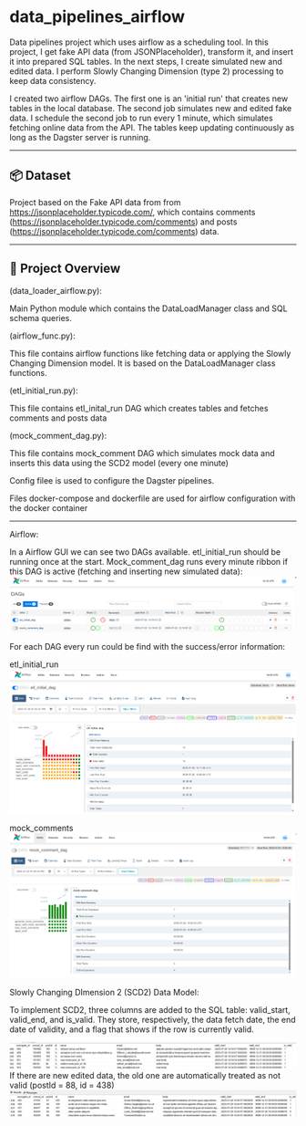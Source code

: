 # data_pipelines_airflow
Data pipelines project which uses airflow as a scheduling tool. In this project, I get fake API data (from JSONPlaceholder), transform it, and insert it into prepared SQL tables. In the next steps, I create simulated new and edited data. I perform Slowly Changing Dimension (type 2) processing to keep data consistency.

I created two airflow DAGs. The first one is an 'initial run' that creates new tables in the local database. The second job simulates new and edited fake data. I schedule the second job to run every 1 minute, which simulates fetching online data from the API. The tables keep updating continuously as long as the Dagster server is running. 

---

## 📦 Dataset

Project based on the Fake API data from from https://jsonplaceholder.typicode.com/, which contains comments (https://jsonplaceholder.typicode.com/comments) and posts (https://jsonplaceholder.typicode.com/comments) data.

---

## 🔧 Project Overview

(data_loader_airflow.py):

Main Python module which contains the DataLoadManager class and SQL schema queries.

(airflow_func.py):

This file contains airflow functions like fetching data or applying the Slowly Changing Dimension model. It is based on the DataLoadManager class functions.

(etl_initial_run.py):

This file contains etl_inital_run DAG which creates tables and fetches comments and posts data

(mock_comment_dag.py):

This file contains mock_comment DAG which simulates mock data and inserts this data using the SCD2 model (every one minute)


Config filee is used to configure the Dagster pipelines.

Files docker-compose and dockerfile are used for airflow configuration with the docker container

---

Airflow:

In a Airflow GUI we can see two DAGs available. etl_initial_run should be running once at the start. Mock_comment_dag runs every minute ribbon if this DAG is active (fetching and inserting new simulated data):
![diagram](airflow_gui.png)

For each DAG every run could be find with the success/error information:

etl_initial_run
![diagram](etl_initial.png)

mock_comments
![diagram](mock_comments.png)


Slowly Changing DImension 2 (SCD2) Data Model:

To implement SCD2, three columns are added to the SQL table: valid_start, valid_end, and is_valid. They store, respectively, the data fetch date, the end date of validity, and a flag that shows if the row is currently valid.

![Star Schema Overview](sql_data_v1.png)
If there are new edited data, the old one are automatically treated as not valid (postId = 88, id = 438)
![Star Schema Overview](sql_data_v2.png)
 


